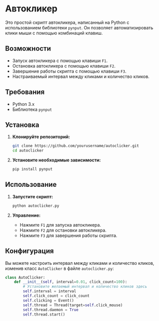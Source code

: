 # Автокликер

Это простой скрипт автокликера, написанный на Python с использованием библиотеки `pynput`. Он позволяет автоматизировать клики мыши с помощью комбинаций клавиш.

## Возможности

- Запуск автокликера с помощью клавиши `F1`.
- Остановка автокликера с помощью клавиши `F2`.
- Завершение работы скрипта с помощью клавиши `F3`.
- Настраиваемый интервал между кликами и количество кликов.

## Требования

- Python 3.x
- Библиотека `pynput`

## Установка

1. **Клонируйте репозиторий:**

    ```sh
    git clone https://github.com/yourusername/autoclicker.git
    cd autoclicker
    ```

2. **Установите необходимые зависимости:**

    ```sh
    pip install pynput
    ```

## Использование

1. **Запустите скрипт:**

    ```sh
    python autoclicker.py
    ```

2. **Управление:**
    - Нажмите `F1` для запуска автокликера.
    - Нажмите `F2` для остановки автокликера.
    - Нажмите `F3` для завершения работы скрипта.

## Конфигурация

Вы можете настроить интервал между кликами и количество кликов, изменив класс `AutoClicker` в файле `autoclicker.py`:

```python
class AutoClicker:
    def __init__(self, interval=0.01, click_count=100):
        # Установите желаемый интервал и количество кликов здесь
        self.interval = interval
        self.click_count = click_count
        self.clicking = Event()
        self.thread = Thread(target=self.click_mouse)
        self.thread.daemon = True
        self.thread.start()
